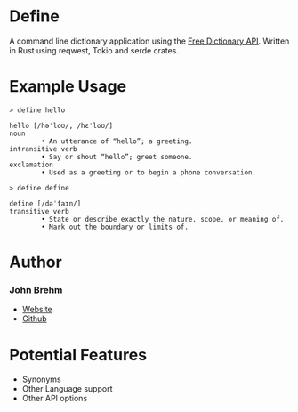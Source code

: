 # Define
A command line dictionary application using the [Free Dictionary API](https://dictionaryapi.dev/). Written in Rust using reqwest, Tokio and serde crates.

# Example Usage
```
> define hello

hello [/həˈloʊ/, /hɛˈloʊ/]
noun
        • An utterance of “hello”; a greeting.
intransitive verb
        • Say or shout “hello”; greet someone.
exclamation
        • Used as a greeting or to begin a phone conversation.
```

```
> define define

define [/dəˈfaɪn/]
transitive verb
        • State or describe exactly the nature, scope, or meaning of.
        • Mark out the boundary or limits of.
```

# Author
### John Brehm
* [Website](https://johnbrehm.dev)
* [Github](https://github.com/cooljohnny3)

# Potential Features
* Synonyms
* Other Language support
* Other API options